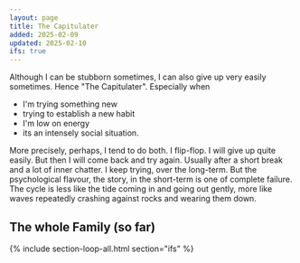 ```yaml
---
layout: page
title: The Capitulater
added: 2025-02-09
updated: 2025-02-10
ifs: true
---
```


Although I can be stubborn sometimes, I can also give up very easily sometimes. Hence "The Capitulater". Especially when

- I'm trying something new
- trying to establish a new habit
- I'm low on energy
- its an intensely social situation.

More precisely, perhaps, I tend to do both. I flip-flop. I will give up quite easily. But then I will come back and try again. Usually after a short break and a lot of inner chatter. I keep trying, over the long-term. But the psychological flavour, the story, in the short-term is one of complete failure. The cycle is less like the tide coming in and going out gently, more like waves repeatedly crashing against rocks and wearing them down.

## The whole Family (so far)

{% include section-loop-all.html section="ifs" %}